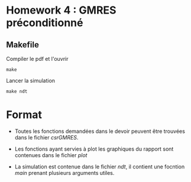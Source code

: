 Homework 4 : GMRES préconditionné
=========
Makefile
--------

Compiler le pdf et l'ouvrir
```shell
make
```

Lancer la simulation
```shell
make ndt
```

Format
===

- Toutes les fonctions demandées dans le devoir peuvent être trouvées dans le fichier *csrGMRES*.

- Les fonctions ayant servies à plot les graphiques du rapport sont contenues dans le fichier *plot*

- La simulation est contenue dans le fichier *ndt*, il contient une focntion *main* prenant plusieurs arguments utiles.
